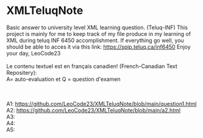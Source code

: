 # XMLTeluqNote
Basic answer to university level XML learning question. (Teluq-INF)
This project is mainly for me to keep track of my file produce in my learning of XML during teluq INF 6450 accomplishment.
If everything go well, you should be able to acces it via this link: https://spip.teluq.ca/inf6450
Enjoy your day, LeoCode23
<br><br>
Le contenu textuel est en français canadien! (French-Canadian Text Repositery):
<br>
A= auto-evaluation et Q = question d'examen

<br><br>
A1: https://github.com/LeoCode23/XMLTeluqNote/blob/main/question1.html
<br>
A2: https://github.com/LeoCode23/XMLTeluqNote/blob/main/a2.html
<br>
A3:
<br>
A4:
<br>
A5:
<br>